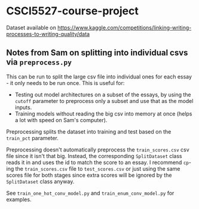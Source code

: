 # CSCI5527-course-project

Dataset available on https://www.kaggle.com/competitions/linking-writing-processes-to-writing-quality/data

## Notes from Sam on splitting into individual csvs via `preprocess.py`

This can be run to split the large csv file into individual ones for each essay - it only needs to be
run once. This is useful for:
- Testing out model architectures on a subset of the essays, by using the `cutoff` parameter to preprocess only a subset
and use that as the model inputs.
- Training models without reading the big csv into memory at once (helps a lot with speed on Sam's computer).

Preprocessing splits the dataset into training and test based on the `train_pct` parameter.

Preprocessing doesn't automatically preprocess the `train_scores.csv` csv file since it isn't that big. Instead, the 
corresponding `SplitDataset` class reads it in and uses the id to match the score to an essay. I recommend `cp`-ing the
`train_scores.csv` file to `test_scores.csv` or just using the same scores file for both stages
since extra scores will be ignored by the `SplitDataset` class anyway.

See `train_one_hot_conv_model.py` and `train_enum_conv_model.py` for examples.